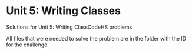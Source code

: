 # Unit 5: Writing Classes

Solutions for Unit 5: Writing ClassCodeHS problems

All files that were needed to solve the problem are in the folder with the ID for the challenge
